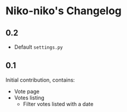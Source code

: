 Niko-niko's Changelog
=====================

0.2
---

 * Default `settings.py`

0.1
---

Initial contribution, contains:

 * Vote page
 * Votes listing
     * Filter votes listed with a date
